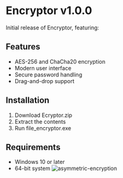 # Encryptor v1.0.0

Initial release of Encryptor, featuring:

## Features
- AES-256 and ChaCha20 encryption
- Modern user interface
- Secure password handling
- Drag-and-drop support

## Installation
1. Download Ecryptor.zip
2. Extract the contents
3. Run file_encryptor.exe

## Requirements
- Windows 10 or later
- 64-bit system
![asymmetric-encryption](https://github.com/user-attachments/assets/ecf88e38-60eb-4176-9d76-e677b8a3233d)
